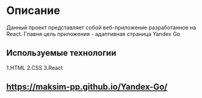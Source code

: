 # Описание

Данный проект представляет собой веб-приложение разработанное на React. Главня цель приложения - адаптивная страница Yandex Go

## Используемые технологии

1.HTML
2.CSS
3.React

## https://maksim-pp.github.io/Yandex-Go/
